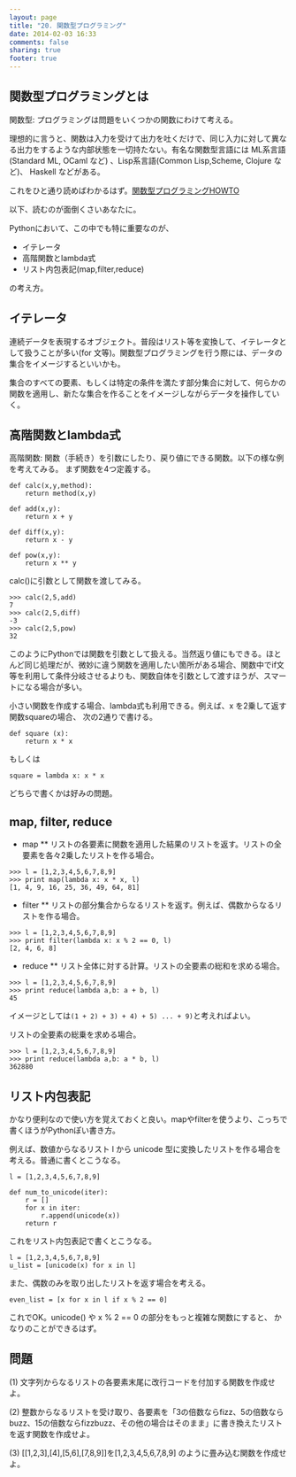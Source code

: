```yaml
---
layout: page
title: "20. 関数型プログラミング"
date: 2014-02-03 16:33
comments: false
sharing: true
footer: true
---
```


## 関数型プログラミングとは

関数型: プログラミングは問題をいくつかの関数にわけて考える。

理想的に言うと、関数は入力を受けて出力を吐くだけで、同じ入力に対して異なる出力をするような内部状態を一切持たない。有名な関数型言語には ML系言語(Standard ML, OCaml など) 、Lisp系言語(Common Lisp,Scheme, Clojure など)、 Haskell などがある。

これをひと通り読めばわかるはず。[関数型プログラミングHOWTO](http://docs.python.jp/2/howto/functional.html)

以下、読むのが面倒くさいあなたに。

Pythonにおいて、この中でも特に重要なのが、

* イテレータ
* 高階関数とlambda式
* リスト内包表記(map,filter,reduce)

の考え方。

## イテレータ

連続データを表現するオブジェクト。普段はリスト等を変換して、イテレータとして扱うことが多い(for 文等)。関数型プログラミングを行う際には、データの集合をイメージするといいかも。

集合のすべての要素、もしくは特定の条件を満たす部分集合に対して、何らかの関数を適用し、新たな集合を作ることをイメージしながらデータを操作していく。

## 高階関数とlambda式
高階関数: 関数（手続き）を引数にしたり、戻り値にできる関数。以下の様な例を考えてみる。 まず関数を4つ定義する。

```
def calc(x,y,method):
    return method(x,y)
    
def add(x,y):
    return x + y
    
def diff(x,y):
    return x - y
    
def pow(x,y):
    return x ** y
```

calc()に引数として関数を渡してみる。

```
>>> calc(2,5,add)
7
>>> calc(2,5,diff)
-3
>>> calc(2,5,pow)
32
```

このようにPythonでは関数を引数として扱える。当然返り値にもできる。ほとんど同じ処理だが、微妙に違う関数を適用したい箇所がある場合、関数中でif文等を利用して条件分岐させるよりも、関数自体を引数として渡すほうが、スマートになる場合が多い。

小さい関数を作成する場合、lambda式も利用できる。例えば、x を2乗して返す関数squareの場合、 次の2通りで書ける。

```
def square (x):
    return x * x
```

もしくは

```
square = lambda x: x * x
```

どちらで書くかは好みの問題。

## map, filter, reduce

* map
** リストの各要素に関数を適用した結果のリストを返す。リストの全要素を各々2乗したリストを作る場合。

```
>>> l = [1,2,3,4,5,6,7,8,9]
>>> print map(lambda x: x * x, l)
[1, 4, 9, 16, 25, 36, 49, 64, 81]
```

* filter
** リストの部分集合からなるリストを返す。例えば、偶数からなるリストを作る場合。

```
>>> l = [1,2,3,4,5,6,7,8,9]
>>> print filter(lambda x: x % 2 == 0, l)
[2, 4, 6, 8]
```

* reduce
** リスト全体に対する計算。リストの全要素の総和を求める場合。

```
>>> l = [1,2,3,4,5,6,7,8,9]
>>> print reduce(lambda a,b: a + b, l)
45
```

イメージとしては`(1 + 2) + 3) + 4) + 5) ... + 9)`と考えればよい。

リストの全要素の総乗を求める場合。

```
>>> l = [1,2,3,4,5,6,7,8,9]
>>> print reduce(lambda a,b: a * b, l)
362880
```

## リスト内包表記
かなり便利なので使い方を覚えておくと良い。mapやfilterを使うより、こっちで書くほうがPythonぽい書き方。

例えば、数値からなるリスト l から unicode 型に変換したリストを作る場合を考える。普通に書くとこうなる。

```
l = [1,2,3,4,5,6,7,8,9]
    
def num_to_unicode(iter):
    r = []
    for x in iter:
        r.append(unicode(x))
    return r
```

これをリスト内包表記で書くとこうなる。

```
l = [1,2,3,4,5,6,7,8,9]
u_list = [unicode(x) for x in l]
```

また、偶数のみを取り出したリストを返す場合を考える。

```
even_list = [x for x in l if x % 2 == 0]
```

これでOK。unicode() や x % 2 == 0 の部分をもっと複雑な関数にすると、 かなりのことができるはず。

## 問題

(1) 文字列からなるリストの各要素末尾に改行コードを付加する関数を作成せよ。

(2) 整数からなるリストを受け取り、各要素を「3の倍数ならfizz、5の倍数ならbuzz、15の倍数ならfizzbuzz、その他の場合はそのまま」に書き換えたリストを返す関数を作成せよ。

(3) [[1,2,3],[4],[5,6],[7,8,9]]を[1,2,3,4,5,6,7,8,9] のように畳み込む関数を作成せよ。
